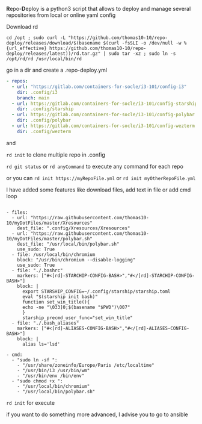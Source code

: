 **R**epo-**D**eploy is a python3 script that allows to deploy and manage several repositories from local or online yaml config

Download rd

```
cd /opt ; sudo curl -L "https://github.com/thomas10-10/repo-deploy/releases/download/$(basename $(curl -fsSLI -o /dev/null -w %{url_effective} https://github.com/thomas10-10/repo-deploy/releases/latest))/rd.tar.gz" | sudo tar -xz ; sudo ln -s /opt/rd/rd /usr/local/bin/rd
```



go in a dir and create a .repo-deploy.yml

```yaml
- repos:
  - url: "https://gitlab.com/containers-for-socle/i3-101/config-i3"
    dir: .config/i3
    branch: main
  - url: https://gitlab.com/containers-for-socle/i3-101/config-starship.git
    dir: .config/starship
  - url: https://gitlab.com/containers-for-socle/i3-101/config-polybar
    dir: .config/polybar  
  - url: https://gitlab.com/containers-for-socle/i3-101/config-wezterm
    dir: .config/wezterm

```

and 

`rd init` to clone multiple repo in .config

`rd git status`  or `rd anyCommand` to execute any command for each repo

or you can `rd init https://myRepoFile.yml`  or `rd init myOtherRepoFile.yml`



I have added some features like download files, add text in file  or add cmd loop

```

- files:
  - url: "https://raw.githubusercontent.com/thomas10-10/myDotFiles/master/Xresources"
    dest_file: ".config/Xresources/Xresources"
  - url: "https://raw.githubusercontent.com/thomas10-10/myDotFiles/master/polybar.sh"
    dest_file: "/usr/local/bin/polybar.sh"
    use_sudo: True
  - file: /usr/local/bin/chromium
    block: "/usr/bin/chromium --disable-logging"
    use_sudo: True
  - file: "./.bashrc"
    markers: ["#<[rd]-STARCHIP-CONFIG-BASH>","#</[rd]-STARCHIP-CONFIG-BASH>"]
    block: |
      export STARSHIP_CONFIG=~/.config/starship/starship.toml
      eval "$(starship init bash)"
      function set_win_title(){
      echo -ne "\033]0;$(basename "$PWD")\007"
      }
      starship_precmd_user_func="set_win_title"
  - file: "./.bash_aliases"
    markers: ["#<[rd]-ALIASES-CONFIG-BASH>","#</[rd]-ALIASES-CONFIG-BASH>"]
    block: |
      alias ls='lsd'

- cmd:
  - "sudo ln -sf ":
    - "/usr/share/zoneinfo/Europe/Paris /etc/localtime"
    - "/usr/bin/i3 /usr/bin/wm"
    - "/usr/bin/env /bin/env"
  - "sudo chmod +x ":
    - "/usr/local/bin/chromium"
    - "/usr/local/bin/polybar.sh"
```

`rd init` for execute

if you want to do something more advanced, I advise you to go to ansible
